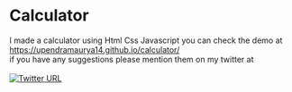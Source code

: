 # Calculator
I made a calculator using Html Css Javascript you can check the demo at 
https://upendramaurya14.github.io/calculator/
<br>
if you have any suggestions please mention them on my twitter at
<br>
<br>
<a href="https://twitter.com/_UpendraMaurya">
<img alt="Twitter URL" src="https://img.shields.io/twitter/url?style=social&url=https%3A%2F%2Ftwitter.com%2F_UpendraMaurya" >
</a>
